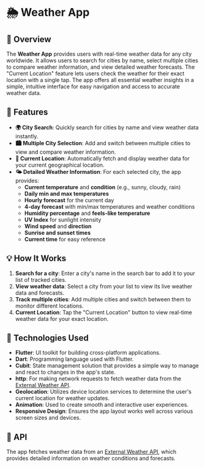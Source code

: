<!-- # 🌦️ Weather App

## 📖 Overview

The **Weather App** provides users with real-time weather data for any city worldwide. It allows users to search for cities by name, select multiple cities to compare weather information, and view detailed weather forecasts. The "Current Location" feature lets users check the weather for their exact location with a single tap. The app offers all essential weather insights in a simple, intuitive interface for easy navigation and access to accurate weather data.

## 🚀 Features

- **🌍 City Search**: Quickly search for cities by name and view weather data instantly.
- **🏙️ Multiple City Selection**: Add and switch between multiple cities to view and compare weather information.
- **📍 Current Location**: Automatically fetch and display weather data for your current geographical location.
- **🌤️ Detailed Weather Information**: For each selected city, the app provides:
  - **Current temperature** and **condition** (e.g., sunny, cloudy, rain)
  - **Daily min and max temperatures**
  - **Hourly forecast** for the current day
  - **4-day forecast** with min/max temperatures and weather conditions
  - **Humidity percentage** and **feels-like temperature**
  - **UV Index** for sunlight intensity
  - **Wind speed** and **direction**
  - **Sunrise and sunset times**
  - **Current time** for easy reference

## 💡 How It Works

1. **Search for a city**: Enter a city's name in the search bar to add it to your list of tracked cities.
2. **View weather data**: Select a city from your list to view its live weather data and forecasts.
3. **Track multiple cities**: Add multiple cities and switch between them to monitor different locations.
4. **Current Location**: Tap the "Current Location" button to view real-time weather data for your exact location.

## Technologies Used

- **Flutter**: UI toolkit for building cross-platform applications.
- **Dart**: Programming language used with Flutter.
- **Cubit (Bloc)**: For state management, providing a simple way to manage and react to changes in the app's state.
- **http**: For making network requests to fetch country data from the [REST Countries API](https://weather.visualcrossing.com/).

- **SharedPreferences**: For storing local data persistently on the user's device.
- **Animation**: Used to create smooth and interactive user experiences.
- **Responsive Design**: Ensures the app layout works well across various screen sizes and devices.

## API

The app fetches country data from the [REST Countries API](https://weather.visualcrossing.com/), which provides detailed information on countries.

## 🔧 Technologies Used

- **Flutter**: Used to build a smooth and responsive cross-platform app.
- **Dart**: Core programming language for Flutter, powering the app's logic.
- **API Integration**: Weather data is fetched from an external weather API service.
- **Geolocation**: The app uses device location services to detect the user's location for weather updates.

## 🔮 Future Enhancements

- **Weather Alerts**: Introduce notifications for extreme weather conditions such as storms or heatwaves.
- **Customizable Units**: Let users toggle between Celsius and Fahrenheit for temperature display.
- **Extended Forecasts**: Add more detailed forecasts, including hourly precipitation and air quality index.
- **Language Localization**: Support for multiple languages to make the app accessible globally.

## 🛡️ License

This project is licensed under the MIT License. See the [LICENSE](LICENSE) file for more details.

## 🙌 Contribution

Contributions are welcome! Feel free to fork the repository, open issues, or submit pull requests to help improve the app. Every contribution counts! -->

# 🌦️ Weather App

## 📖 Overview

The **Weather App** provides users with real-time weather data for any city worldwide. It allows users to search for cities by name, select multiple cities to compare weather information, and view detailed weather forecasts. The "Current Location" feature lets users check the weather for their exact location with a single tap. The app offers all essential weather insights in a simple, intuitive interface for easy navigation and access to accurate weather data.

## 🚀 Features

- **🌍 City Search**: Quickly search for cities by name and view weather data instantly.
- **🏙️ Multiple City Selection**: Add and switch between multiple cities to view and compare weather information.
- **📍 Current Location**: Automatically fetch and display weather data for your current geographical location.
- **🌤️ Detailed Weather Information**: For each selected city, the app provides:
  - **Current temperature** and **condition** (e.g., sunny, cloudy, rain)
  - **Daily min and max temperatures**
  - **Hourly forecast** for the current day
  - **4-day forecast** with min/max temperatures and weather conditions
  - **Humidity percentage** and **feels-like temperature**
  - **UV Index** for sunlight intensity
  - **Wind speed** and **direction**
  - **Sunrise and sunset times**
  - **Current time** for easy reference

## 💡 How It Works

1. **Search for a city**: Enter a city's name in the search bar to add it to your list of tracked cities.
2. **View weather data**: Select a city from your list to view its live weather data and forecasts.
3. **Track multiple cities**: Add multiple cities and switch between them to monitor different locations.
4. **Current Location**: Tap the "Current Location" button to view real-time weather data for your exact location.

## 🔧 Technologies Used

- **Flutter**: UI toolkit for building cross-platform applications.
- **Dart**: Programming language used with Flutter.
- **Cubit**: State management solution that provides a simple way to manage and react to changes in the app's state.
- **http**: For making network requests to fetch weather data from the [External Weather API](https://weather.visualcrossing.com/).
- **Geolocation**: Utilizes device location services to determine the user's current location for weather updates.
- **Animation**: Used to create smooth and interactive user experiences.
- **Responsive Design**: Ensures the app layout works well across various screen sizes and devices.

## 📡 API

The app fetches weather data from an [External Weather API](https://weather.visualcrossing.com/), which provides detailed information on weather conditions and forecasts.
